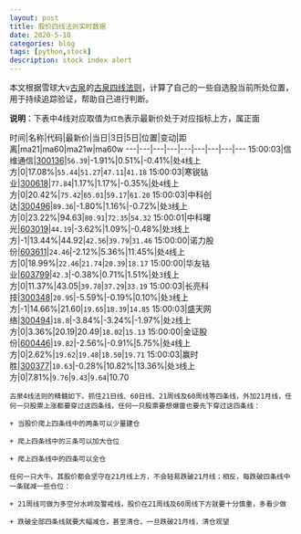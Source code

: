 ```yaml
---
layout: post
title: 股价四线法则实时数据
date: 2020-5-10
categories: blog
tags: [python,stock]
description: stock index alert
---
```



本文根据雪球大v[古泉](https://xueqiu.com/u/7148646888)的[古泉四线法则](https://xueqiu.com/7148646888/130498192)，计算了自己的一些自选股当前所处位置，用于持续追踪验证，帮助自己进行判断。

**说明**：下表中4线对应取值为`红色`表示最新价处于对应指标上方，属正面

时间|名称|代码|最新价|当日|3日|5日|位置|变动|距离|ma21|ma60|ma21w|ma60w
---|---|---|---|---|---|---|---|---
15:00:03|信维通信|[300136](https://xueqiu.com/S/SZ300136)|`56.39`|-1.91%|0.51%|-0.41%|处`4`线上方|0|17.08%|`55.44`|`51.27`|`47.11`|`41.18`
15:00:03|寒锐钴业|[300618](https://xueqiu.com/S/SZ300618)|`77.84`|1.17%|1.17%|-0.35%|处`4`线上方|0|20.42%|`75.42`|`65.01`|`59.17`|`61.20`
15:00:03|中科创达|[300496](https://xueqiu.com/S/SZ300496)|`89.36`|-1.80%|1.16%|-0.72%|处`3`线上方|0|23.22%|94.63|`80.91`|`72.35`|`54.32`
15:00:01|中科曙光|[603019](https://xueqiu.com/S/SH603019)|`44.19`|-3.62%|1.09%|-0.48%|处`3`线上方|-1|13.44%|44.92|`42.56`|`39.79`|`31.46`
15:00:00|诺力股份|[603611](https://xueqiu.com/S/SH603611)|`24.46`|-2.12%|5.36%|11.45%|处`4`线上方|0|18.99%|`22.46`|`21.74`|`20.39`|`18.17`
15:00:00|华友钴业|[603799](https://xueqiu.com/S/SH603799)|`42.3`|-0.38%|0.71%|1.51%|处`3`线上方|0|11.37%|43.05|`39.78`|`37.29`|`33.19`
15:00:03|长亮科技|[300348](https://xueqiu.com/S/SZ300348)|`20.95`|-5.59%|-0.19%|0.10%|处`3`线上方|-1|14.66%|21.60|`19.65`|`18.39`|`14.85`
15:00:03|盛天网络|[300494](https://xueqiu.com/S/SZ300494)|`18.8`|-3.84%|-3.24%|-1.97%|处`2`线上方|0|3.36%|20.19|20.49|`18.02`|`15.13`
15:00:00|金证股份|[600446](https://xueqiu.com/S/SH600446)|`19.82`|-2.56%|-0.91%|5.75%|处`4`线上方|0|2.62%|`19.62`|`19.48`|`18.50`|`19.71`
15:00:03|赢时胜|[300377](https://xueqiu.com/S/SZ300377)|`10.63`|-0.28%|10.82%|13.36%|处`3`线上方|0|7.81%|`9.76`|`9.43`|`9.64`|10.70

```
古泉4线法则的精髓如下。抓住21日线、60日线、21周线及60周线等四条线，外加21月线，任何一只股票上涨都要穿过这四条线，任何一只股票要想爆雷也要先下穿过这四条线：

+ 当股价爬上四条线中的两条可以少量建仓

+ 爬上四条线中的三条可以加大仓位

+ 爬上四条线中的四条可以全仓

任何一只大牛，其股价都会坚守在21月线上方，不会轻易跌破21月线；相反，每跌破四条线中一条就减一些仓位：

+ 21周线可做为多空分水岭及警戒线，股价在21周线及60周线下方就要十分慎重，多看少做

+ 跌破全部四条线就要大幅减仓，甚至清仓，一旦跌破21月线，清仓观望
```
